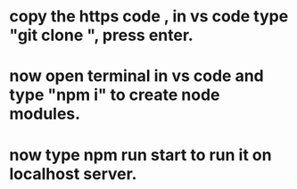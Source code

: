 # copy the https code , in vs code type "git clone <copied url>", press enter.
# now open terminal in vs code and type "npm i" to create node modules.
# now type npm run start to run it on localhost server.

